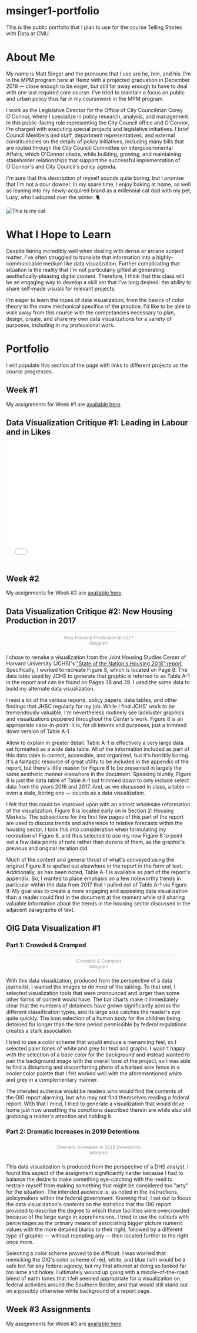 # msinger1-portfolio
This is the public portfolio that I plan to use for the course Telling Stories with Data at CMU.


# About Me
My name is Matt Singer and the pronouns that I use are he, him, and his. I'm in the MPM program here at Heinz with a projected graduation in December 2019 — close enough to be eager, but still far away enough to have to deal with one last required core course. I've tried to maintain a focus on public and urban policy thus far in my coursework in the MPM program.

I work as the Legislative Director for the Office of City Councilman Corey O'Connor, where I specialize in policy research, analysis, and management. In this public-facing role representing the City Council office and O'Connor, I'm charged with executing special projects and legislative initiatives. I brief Council Members and staff, department representatives, and external constituencies on the details of policy initiatives, including many bills that are routed through the City Council Committee on Intergovernmental Affairs, which O'Connor chairs, while building, growing, and maintaining stakeholder relationships that support the successful implementation of O'Connor's and City Council's policy agenda.

I'm sure that this description of myself sounds quite boring, but I promise that I'm not a dour downer. In my spare time, I enjoy baking at home, as well as leaning into my newly-acquired brand as a millennial cat dad with my pet, Lucy, who I adopted over the winter. :cat2: 

![This is my cat](Picture%20with%20Lucy.JPG)

# What I Hope to Learn
Despite fairing incredibly well when dealing with dense or arcane subject matter, I've often struggled to translate that information into a highly-communicable medium like data visualization. Further complicating that situation is the reality that I'm not particularly gifted at generating aesthetically-pleasing digital content. Therefore, I think that this class will be an engaging way to develop a skill set that I've long desired: the ability to share self-made visuals for relevant projects.

I'm eager to learn the ropes of data visualization, from the basics of color theory to the more mechanical specifics of the practice. I'd like to be able to walk away from this course with the competancies necessary to plan, design, create, and share my own data visualizations for a variety of purposes, including in my professional work.

# Portfolio
I will populate this section of the page with links to different projects as the course progresses.

## Week #1
My assignments for Week #1 are [available here](/week1.md).

## Data Visualization Critique #1: Leading in Labour and in Likes 
<iframe title="Leading in Labour and in Likes" aria-label="Bar Chart" id="datawrapper-chart-cbkTX" src="//datawrapper.dwcdn.net/cbkTX/2/" scrolling="no" frameborder="0" style="width: 0; min-width: 100% !important; border: none;" height="326"></iframe><script type="text/javascript">!function(){"use strict";window.addEventListener("message",function(a){if(void 0!==a.data["datawrapper-height"])for(var e in a.data["datawrapper-height"]){var t=document.getElementById("datawrapper-chart-"+e)||document.querySelector("iframe[src*='"+e+"']");t&&(t.style.height=a.data["datawrapper-height"][e]+"px")}})}();</script>

## Week #2
My assignments for Week #2 are [available here](/week2.md).
## Data Visualization Critique #2: New Housing Production in 2017
<script id="infogram_0_4fc6ac39-3df9-4602-ad0b-9d050107dc79" title="New Housing Production in 2017" src="https://e.infogram.com/js/dist/embed.js?YSp" type="text/javascript"></script><div style="padding:8px 0;font-family:Arial!important;font-size:13px!important;line-height:15px!important;text-align:center;border-top:1px solid #dadada;margin:0 30px"><a href="https://infogram.com/4fc6ac39-3df9-4602-ad0b-9d050107dc79" style="color:#989898!important;text-decoration:none!important;" target="_blank">New Housing Production in 2017</a><br><a href="https://infogram.com" style="color:#989898!important;text-decoration:none!important;" target="_blank" rel="nofollow">Infogram</a></div>

I chose to remake a visualization from the Joint Housing Studies Center of Harvard University (JCHS)'s ["State of the Nation's Housing 2018" report](https://www.jchs.harvard.edu/sites/default/files/Harvard_JCHS_State_of_the_Nations_Housing_2018.pdf). Specifically, I worked to recreate Figure 8, which is located on Page 8. The data table used by JCHS to generate that graphic is referred to as Table A-1 in the report and can be found on Pages 38 and 39. I used the same data to build my alternate data visualization.

I read a lot of the various reports, policy papers, data tables, and other findings that JHSC regularly for my job. While I find JCHS' work to be tremendously valuable, I'm nevertheless routinely see lackluster graphics and visualizations peppered throughout the Center's work. Figure 8 is an appropriate case-in-point: It is, for all intents and purposes, just a trimmed down version of Table A-1.

Allow to explain in greater detail. Table A-1 is effectively a very large data set formatted as a wide data table. All of the information included as part of this data table is correct, accessible, and organized, but it's horribly boring. It's a fantastic resource of great utility to be included in the appendix of the report, but there's little reason for Figure 8 to be presented in largely the same aesthetic manner elsewhere in the document. Speaking bluntly, Figure 8 is just the data table of Table A-1 but trimmed down to only include select data from the years 2016 and 2017. And, as we discussed in class, a table — even a stale, boring one — counts as a data visualization.

I felt that this could be improved upon with an almost wholesale reformation of the visualization. Figure 8 is located early on in Section 2: Housing Markets. The subsections for the first few pages of this part of the report are used to discuss trends and adherence to relative forecasts within the housing sector. I took this into consideration when formulating my recreation of Figure 8, and thus selected to use my new Figure 8 to point out a few data points of note rather than dozens of them, as the graphic's previous and original iteration did.

Much of the content and general thrust of what's conveyed using the original Figure 8 is spelled out elsewhere in the report in the form of text. Additionally, as has been noted, Table A-1 is available as part of the report's appendix. So, I wanted to place emphasis on a few noteworthy trends in particular within the data from 2017 that I pulled out of Table A-1 via Figure 8. My goal was to create a more engaging and appealing data visualization than a reader could find in the document at the moment while still sharing valuable information about the trends in the housing sector discussed in the adjacent paragraphs of text.


## OIG Data Visualization #1
### Part 1: Crowded & Cramped
<script id="infogram_0_4b74d6a1-b1fd-4dcd-93ca-d33f98a84d57" title="Crowded &amp;amp;amp; Cramped" src="https://e.infogram.com/js/dist/embed.js?na3" type="text/javascript"></script><div style="padding:8px 0;font-family:Arial!important;font-size:13px!important;line-height:15px!important;text-align:center;border-top:1px solid #dadada;margin:0 30px"><a href="https://infogram.com/4b74d6a1-b1fd-4dcd-93ca-d33f98a84d57" style="color:#989898!important;text-decoration:none!important;" target="_blank">Crowded & Cramped</a><br><a href="https://infogram.com" style="color:#989898!important;text-decoration:none!important;" target="_blank" rel="nofollow">Infogram</a></div>

With this data visualization, produced from the perspective of a data journalist, I wanted the images to do most of the talking. To that end, I selected visualization tools that were pronounced and larger than some other forms of content would have. The bar charts make it immediately clear that the numbers of detainees have grown significantly across the different classification types, and its large size catches the reader's eye quite quickly. The icon selection of a human body for the children being detained for longer than the time period permissible by federal regulations creates a stark association. 

I tried to use a color scheme that would enduce a menancing feel, so I selected paler tones of white and grey for text and graphs. I wasn't happy with the selection of a base color for the background and instead wanted to pair the background image with the overall tone of the project, so I was able to find a disturbing and discomforting photo of a barbed wire fence in a cooler color palette that I felt worked well with the aforementioned white and grey in a complementary manner.

The intended audience would be readers who would find the contents of the OIG report alarming, but who may not find themselves reading a federal report. With that I mind, I tried to generate a visualization that would drive home just how unsettling the conditions described therein are while also still grabbing a reader's attention and holding it.


### Part 2: Dramatic Increases in 2019 Detentions
<script id="infogram_0_e6edbbff-acdc-4d40-a016-b81c76fb3f9a" title="Dramatic Increases in 2019 Detensions" src="https://e.infogram.com/js/dist/embed.js?zMU" type="text/javascript"></script><div style="padding:8px 0;font-family:Arial!important;font-size:13px!important;line-height:15px!important;text-align:center;border-top:1px solid #dadada;margin:0 30px"><a href="https://infogram.com/e6edbbff-acdc-4d40-a016-b81c76fb3f9a" style="color:#989898!important;text-decoration:none!important;" target="_blank">Dramatic Increases in 2019 Detensions</a><br><a href="https://infogram.com" style="color:#989898!important;text-decoration:none!important;" target="_blank" rel="nofollow">Infogram</a></div>

This data visualization is produced from the perspective of a DHS analyst. I found this aspect of the assignment significantly harder because I had to balance the desire to make something eye-catching with the need to restrain myself from making something that might be considered too "arty" for the situation. The intended audience is, as noted in the instructions, policymakers within the federal government. Knowing that, I set out to focus the data visualization's contents on the statistics that the OIG report provided to describe the degree to which these facilities were overcrowded because of the large surge in apprehensions. I tried to use the callouts with percentages as the primary means of associating bigger picture numeric values with the more detailed blurbs to their right, followed by a different type of graphic — without repeating any — then located further to the right once more.

Selecting a color scheme proved to be difficult. I was worried that mimicking the OIG's color scheme of red, white, and blue (ish) would be a safe bet for any federal agency, but my first attempt at doing so looked far too lame and hokey. I ultimately wound up going with a middle-of-the-road blend of earth tones that I felt seemed appropriate for a visualization on federal activities around the Southern Border, and that would still stand out on a possibly otherwise white background of a report page.


## Week #3 Assignments
My assignments for Week #3 are [available here](/week3.md).

